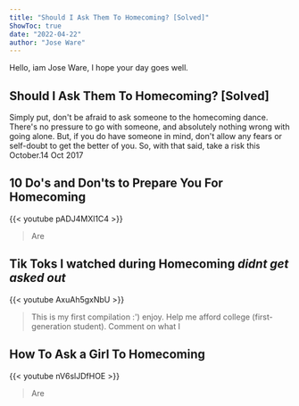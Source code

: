 ```yaml
---
title: "Should I Ask Them To Homecoming? [Solved]"
ShowToc: true 
date: "2022-04-22"
author: "Jose Ware" 
---
```


Hello, iam Jose Ware, I hope your day goes well.
## Should I Ask Them To Homecoming? [Solved]
Simply put, don't be afraid to ask someone to the homecoming dance. There's no pressure to go with someone, and absolutely nothing wrong with going alone. But, if you do have someone in mind, don't allow any fears or self-doubt to get the better of you. So, with that said, take a risk this October.14 Oct 2017

## 10 Do's and Don'ts to Prepare You For Homecoming
{{< youtube pADJ4MXl1C4 >}}
>Are 

## Tik Toks I watched during Homecoming *didnt get asked out*
{{< youtube AxuAh5gxNbU >}}
>This is my first compilation :') enjoy. Help me afford college (first-generation student). Comment on what I 

## How To Ask a Girl To Homecoming
{{< youtube nV6slJDfHOE >}}
>Are 

